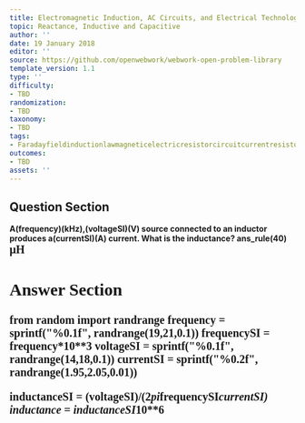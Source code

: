 ```yaml
---
title: Electromagnetic Induction, AC Circuits, and Electrical Technologies
topic: Reactance, Inductive and Capacitive
author: ''
date: 19 January 2018
editor: ''
source: https://github.com/openwebwork/webwork-open-problem-library
template_version: 1.1
type: ''
difficulty:
- TBD
randomization:
- TBD
taxonomy:
- TBD
tags:
- Faradayfieldinductionlawmagneticelectricresistorcircuitcurrentresistorfrequency
outcomes:
- TBD
assets: ''
---
```


## Question Section 

<b>
A(frequency)(kHz),(voltageSI)(V) source connected to an inductor produces a(currentSI)(A) current. What is the inductance?
ans_rule(40) <span style="font-family: 'Times'; font-size: 20px";>&mu;H<span>



## Answer Section

from random import randrange
frequency = sprintf("%0.1f", randrange(19,21,0.1))
frequencySI = frequency*10**3
voltageSI = sprintf("%0.1f", randrange(14,18,0.1))
currentSI = sprintf("%0.2f", randrange(1.95,2.05,0.01))

inductanceSI = (voltageSI)/(2*pi*frequencySI*currentSI)
inductance = inductanceSI*10**6